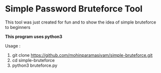 # Simple Password Bruteforce Tool

This tool was just created for fun and to show the idea of simple bruteforce to beginners 

<b> This program uses python3 </b>

Usage : 

1) git clone https://github.com/mohinparamasivam/simple-bruteforce.git
2) cd simple-bruteforce
3) python3 bruteforce.py





          
